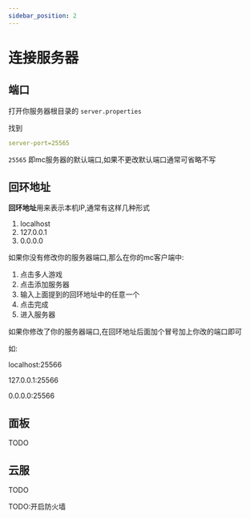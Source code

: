```yaml
---
sidebar_position: 2
---
```


# 连接服务器

## 端口

打开你服务器根目录的 `server.properties`

找到

```yaml
server-port=25565
```

`25565` 即mc服务器的默认端口,如果不更改默认端口通常可省略不写

## 回环地址

**回环地址**用来表示本机IP,通常有这样几种形式

1. localhost
2. 127.0.0.1
3. 0.0.0.0

如果你没有修改你的服务器端口,那么在你的mc客户端中:

1. 点击多人游戏
2. 点击添加服务器
3. 输入上面提到的回环地址中的任意一个
4. 点击完成
5. 进入服务器

如果你修改了你的服务器端口,在回环地址后面加个冒号加上你改的端口即可

如:

localhost:25566

127.0.0.1:25566

0.0.0.0:25566

## 面板

TODO

## 云服

TODO

TODO:开启防火墙
